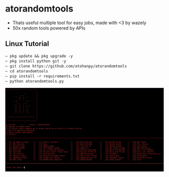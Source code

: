 # **atorandomtools**
- Thats useful multiple tool for easy jobs, made with <3 by wazely
- 50x random tools powered by APIs

## **Linux Tutorial**
```
— pkg update && pkg upgrade -y
— pkg install python git -y
— git clone https://github.com/atohanpy/atorandomtools
— cd atorandomtools
— pip install -r requirements.txt
— python atorandomtools.py
```

![Preview](preview.jpg)
